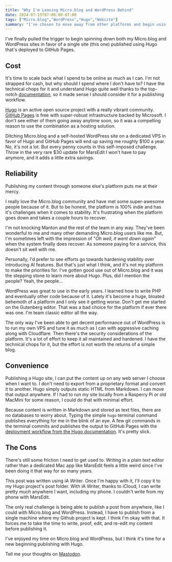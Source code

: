 ```yaml
---
title: "Why I'm Leaving Micro.blog and WordPress Behind"
date: 2024-07-15T07:00:00-07:00
tags: ["Micro.blog","WordPress","Hugo","Website"]
summary: "I've chosen to move away from other platforms and begin usin Hugo with GitHub Pages to run my website."
---
```


I've finally pulled the trigger to begin spinning down both my Micro.blog and WordPress sites in favor of a single site (this one) published using Hugo that's deployed to GitHub Pages.

## Cost

It's time to scale back what I spend to be online as much as I can. I'm not strapped for cash, but why should I spend where I don't have to? I have the technical chops for it and understand Hugo quite well thanks to the top-notch [documentation](https://gohugo.io/documentation/), so it made sense I should consider it for a publishing workflow.

[Hugo](https://gohugo.io) is an active open source project with a really vibrant community. [GitHub Pages](https://pages.github.com) is free with super-robust infrastructure backed by Microsoft. I don't see either of them going away anytime soon, so it was a compelling reason to use the combination as a hosting solution.

Ditching Micro.blog and a self-hosted WordPress site on a dedicated VPS in favor of Hugo and GitHub Pages will end up saving me roughly $100 a year. No, it's not a lot. But every penny counts in this self-imposed challenge. Throw in the very rare $30 update for MarsEdit I won't have to pay anymore, and it adds a little extra savings.

## Reliability

Publishing my content through someone else's platform puts me at their mercy.

I really love the Micro.blog community and have met some super-awesome people because of it. But to be honest, the platform is 100% indie and has it's challenges when it comes to stability. It's frustrating when the platform goes down and takes a couple hours to recover.

I'm not knocking Manton and the rest of the team in any way. They've been wonderful to me and many other demanding Micro.blog users like me. But, I'm sometimes left with the impression of "_Oh well, it went down again_" when the system finally does recover. As someone paying for a service, this doesn't sit well with me.

Personally, I'd prefer to see efforts go towards hardening stability over introducing AI features. But that's just what I think, and it's not my platform to make the priorities for. I've gotten good use out of Micro.blog and it was the stepping stone to learn more about Hugo. Plus, did I mention the people? Yeah, the people...

WordPress was great to use in the early years. I learned how to write PHP and eventually other code because of it. Lately it's become a huge, bloated behemoth of a platform and I only see it getting worse. Don't get me started on the Gutenberg editor. That was a bad choice for the platform if ever there was one. I'm team classic editor all the way.

The only way I've been able to get decent performance out of WordPress is to run my own VPS and tune it as much as I can with aggressive caching along with Cloudflare. Then there's the security considerations of the platform. It's a lot of effort to keep it all maintained and hardened. I have the technical chops for it, but the effort is not worth the returns of a simple blog.

## Convenience

Publishing a Hugo site, I can put the content up on any web server I choose when I want to. I don't need to export from a proprietary format and convert it to another. Hugo simply outputs static HTML from Markdown. I can move that output anywhere. If I had to run my site locally from a Rasperry Pi or old MacMini for some reason, I could do that with minimal effort.

Because content is written in Markdown and stored as text files, there are no databases to worry about. Typing the simple `hugo` terminal command publishes everything for me in the blink of an eye. A few git commands in the terminal commits and publishes the output to GitHub Pages with the [deployment workflow from the Hugo documentation](https://gohugo.io/hosting-and-deployment/hosting-on-github/). It's pretty slick.

## The Cons

There's still some friction I need to get used to. Writing in a plain text editor rather than a dedicated Mac app like MarsEdit feels a little weird since I've been doing it that way for so many years.

This post was written using iA Writer. Once I'm happy with it, I'll copy it to my Hugo project's post folder. With iA Writer, thanks to iCloud, I can write pretty much anywhere I want, including my phone. I couldn't write from my phone with MarsEdit.

The only real challenge is being able to publish a post from anywhere, like I could with Micro.blog and WordPress. Instead, I have to publish from a single machine where my Github project is kept. I think I'm okay with that. It forces me to take the time to write, proof, edit, and re-edit my content before publishing it.

I've enjoyed my time on Micro.blog and WordPress, but I think it's time for a new beginning publishing with Hugo.

Tell me your thoughts on [Mastodon](https://mastodon.social/@jimmitchell/112792227346102025).